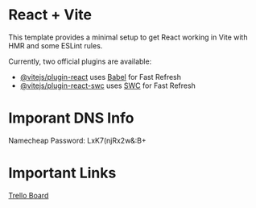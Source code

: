 # React + Vite

This template provides a minimal setup to get React working in Vite with HMR and some ESLint rules.

Currently, two official plugins are available:

- [@vitejs/plugin-react](https://github.com/vitejs/vite-plugin-react/blob/main/packages/plugin-react/README.md) uses [Babel](https://babeljs.io/) for Fast Refresh
- [@vitejs/plugin-react-swc](https://github.com/vitejs/vite-plugin-react-swc) uses [SWC](https://swc.rs/) for Fast Refresh

# Imporant DNS Info

Namecheap Password: LxK7(njRx2w&:B+

# Important Links

[Trello Board](https://trello.com/invite/b/67650083ef1e28259f718bcd/ATTI8817b1300acd560e0e45824debdb91ca63E3AFD7/akpsi-website)
